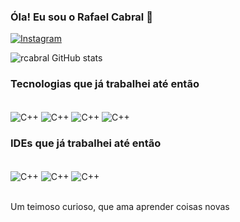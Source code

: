### Óla! Eu sou o Rafael Cabral 👋

[![Instagram](https://img.shields.io/badge/Instagram-E4405F?style=for-the-badge&logo=instagram&logoColor=white)](https://instagram.com/cabrallrafael_)

![rcabral GitHub stats](https://github-readme-stats.vercel.app/api?username=Rafaell-Cabrall&show_icons=true&theme=tokyonight)

### Tecnologias que já trabalhei até então
<div style="display: inline_block"><br/>
<img align="center" alt="C++" src="https://img.shields.io/badge/C-00599C?style=for-the-badge&logo=c&logoColor=white" />
<img align="center" alt="C++" src="https://img.shields.io/badge/C%2B%2B-00599C?style=for-the-badge&logo=c%2B%2B&logoColor=white" />
<img align="center" alt="C++" src="https://img.shields.io/badge/Java-ED8B00?style=for-the-badge&logo=openjdk&logoColor=white" />
<img align="center" alt="C++" src="https://img.shields.io/badge/Kotlin-0095D5?&style=for-the-badge&logo=kotlin&logoColor=white" />
</div>

### IDEs que já trabalhei até então
<div style="display: inline_block"><br/>
<img align="center" alt="C++" src="https://img.shields.io/badge/Visual_Studio_Code-0078D4?style=for-the-badge&logo=visual%20studio%20code&logoColor=white"/>
<img align="center" alt="C++" src="https://img.shields.io/badge/Android_Studio-3DDC84?style=for-the-badge&logo=android-studio&logoColor=white"/>
<img align="center" alt="C++" src="https://img.shields.io/badge/Eclipse-2C2255?style=for-the-badge&logo=eclipse&logoColor=white"/>

</div><br/>

Um teimoso curioso, que ama aprender coisas novas
